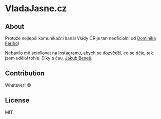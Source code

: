 # VladaJasne.cz

## About

Protože nejlepší komunikační kanál Vlády ČR je ten neoficiální od [Dominika Feriho](https://www.instagram.com/choco_afro/)!

Nebavilo mě scrollovat na Instagramu, abych se dozvěděl, co se děje,
tak jsem udělal tohle. Díky a čau, [Jakub Beneš](https://twitter.com/jukben).

## Contribution

Whatever! 😆

## License

MIT
